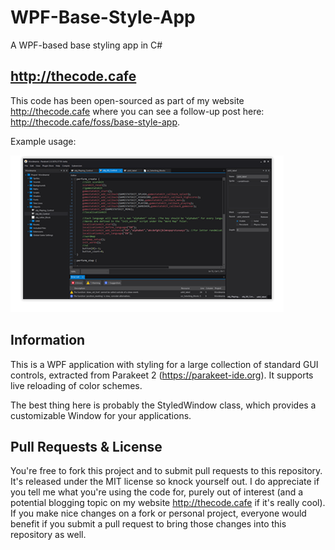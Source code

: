 # WPF-Base-Style-App
A WPF-based base styling app in C#

## http://thecode.cafe

This code has been open-sourced as part of my website http://thecode.cafe where you can see a follow-up
post here: http://thecode.cafe/foss/base-style-app.

Example usage:

![Thumbnail](thumb.png)

## Information

This is a WPF application with styling for a large collection of standard GUI controls, extracted from Parakeet 2 (https://parakeet-ide.org). It supports live reloading of color schemes.

The best thing here is probably the StyledWindow class, which provides a customizable Window for your applications.

## Pull Requests & License

You're free to fork this project and to submit pull requests to this repository. It's released under the MIT license so knock yourself out. I do appreciate if you tell me what you're using the code for, purely out of interest (and a potential blogging topic on my website http://thecode.cafe if it's really cool).
If you make nice changes on a fork or personal project, everyone would benefit if you submit a pull request to bring those changes into this repository as well.